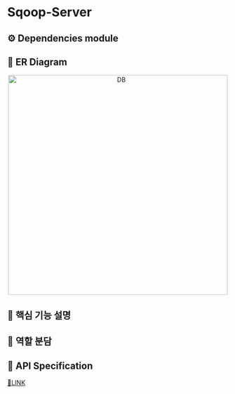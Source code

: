 # Sqoop-Server

## ⚙ Dependencies module

## 🔗 ER Diagram
<p align="center">
  <img width="500px" alt="DB" src="https://user-images.githubusercontent.com/33858991/103500700-36b42e80-4e8f-11eb-82d1-684fd375c610.PNG">
</p>

## 📃 핵심 기능 설명

## 🤝 역할 분담

## 📕 API Specification
[📖LINK](https://github.com/sqooop/Sqoop-Server/wiki)

